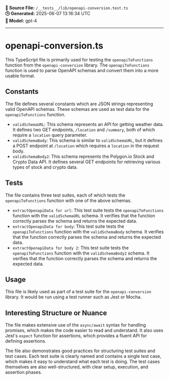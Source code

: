 **📄 Source File:** `/__tests__/lib/openapi-conversion.test.ts`  
**🕒 Generated:** 2025-06-07 13:16:34 UTC  
**🤖 Model:** gpt-4

---

# openapi-conversion.ts

This TypeScript file is primarily used for testing the `openapiToFunctions` function from the `openapi-conversion` library. The `openapiToFunctions` function is used to parse OpenAPI schemas and convert them into a more usable format.

## Constants

The file defines several constants which are JSON strings representing valid OpenAPI schemas. These schemas are used as test data for the `openapiToFunctions` function.

- `validSchemaURL`: This schema represents an API for getting weather data. It defines two GET endpoints, `/location` and `/summary`, both of which require a `location` query parameter.
- `validSchemaBody`: This schema is similar to `validSchemaURL`, but it defines a POST endpoint at `/location` which requires a `location` in the request body.
- `validSchemaBody2`: This schema represents the Polygon.io Stock and Crypto Data API. It defines several GET endpoints for retrieving various types of stock and crypto data.

## Tests

The file contains three test suites, each of which tests the `openapiToFunctions` function with one of the above schemas.

- `extractOpenapiData for url`: This test suite tests the `openapiToFunctions` function with the `validSchemaURL` schema. It verifies that the function correctly parses the schema and returns the expected data.
- `extractOpenapiData for body`: This test suite tests the `openapiToFunctions` function with the `validSchemaBody` schema. It verifies that the function correctly parses the schema and returns the expected data.
- `extractOpenapiData for body 2`: This test suite tests the `openapiToFunctions` function with the `validSchemaBody2` schema. It verifies that the function correctly parses the schema and returns the expected data.

## Usage

This file is likely used as part of a test suite for the `openapi-conversion` library. It would be run using a test runner such as Jest or Mocha.

## Interesting Structure or Nuance

The file makes extensive use of the `async/await` syntax for handling promises, which makes the code easier to read and understand. It also uses Jest's `expect` function for assertions, which provides a fluent API for defining assertions.

The file also demonstrates good practices for structuring test suites and test cases. Each test suite is clearly named and contains a single test case, which makes it easy to understand what each test is doing. The test cases themselves are also well-structured, with clear setup, execution, and assertion phases.